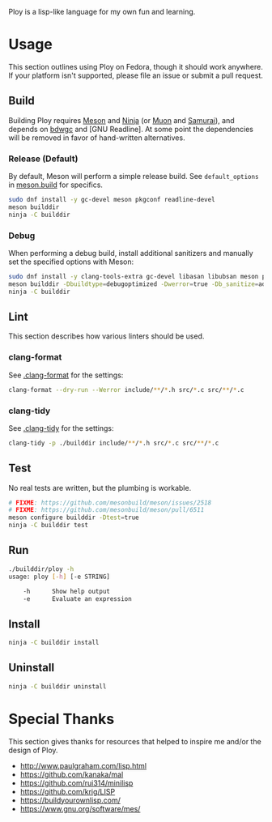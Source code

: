 Ploy is a lisp-like language for my own fun and learning.

# Usage

This section outlines using Ploy on Fedora, though it should work anywhere. If
your platform isn't supported, please file an issue or submit a pull request.

## Build

Building Ploy requires [Meson] and [Ninja] (or [Muon] and [Samurai]), and depends
on [bdwgc] and [GNU Readline]. At some point the dependencies will be removed in
favor of hand-written alternatives.

[bdwgc]: https://github.com/ivmai/bdwgc
[c17]: domain.tld
[clang]: https://releases.llvm.org/7.0.0/tools/clang/docs/UsersManual.html#differences-between-various-standard-modes
[gcc]: https://gcc.gnu.org/onlinedocs/gcc-8.1.0/gcc/Standards.html#C-Language
[meson]: https://mesonbuild.com/
[muon]: https://muon.build/
[msvc]: https://devblogs.microsoft.com/cppblog/c11-and-c17-standard-support-arriving-in-msvc/
[ninja]: https://ninja-build.org/
[readline]: https://git.savannah.gnu.org/cgit/readline.git
[samurai]: https://github.com/michaelforney/samurai

### Release (Default)

By default, Meson will perform a simple release build. See `default_options` in
[meson.build](./meson.build) for specifics.

```sh
sudo dnf install -y gc-devel meson pkgconf readline-devel
meson builddir
ninja -C builddir
```

### Debug

When performing a debug build, install additional sanitizers and manually set
the specified options with Meson:

```sh
sudo dnf install -y clang-tools-extra gc-devel libasan libubsan meson pkgconf readline-devel
meson builddir -Dbuildtype=debugoptimized -Dwerror=true -Db_sanitize=address,undefined
ninja -C builddir
```

## Lint

This section describes how various linters should be used.

### clang-format

See [.clang-format](./.clang-format) for the settings:

```sh
clang-format --dry-run --Werror include/**/*.h src/*.c src/**/*.c
```

### clang-tidy

See [.clang-tidy](./.clang-tidy) for the settings:

```sh
clang-tidy -p ./builddir include/**/*.h src/*.c src/**/*.c
```

## Test

No real tests are written, but the plumbing is workable.

```sh
# FIXME: https://github.com/mesonbuild/meson/issues/2518
# FIXME: https://github.com/mesonbuild/meson/pull/6511
meson configure builddir -Dtest=true
ninja -C builddir test
```

## Run

```sh
./builddir/ploy -h
usage: ploy [-h] [-e STRING]

    -h      Show help output
    -e      Evaluate an expression
```

## Install

```sh
ninja -C builddir install
```

## Uninstall

```sh
ninja -C builddir uninstall
```

# Special Thanks

This section gives thanks for resources that helped to inspire me and/or the
design of Ploy.

- http://www.paulgraham.com/lisp.html
- https://github.com/kanaka/mal
- https://github.com/rui314/minilisp
- https://github.com/krig/LISP
- https://buildyourownlisp.com/
- https://www.gnu.org/software/mes/
